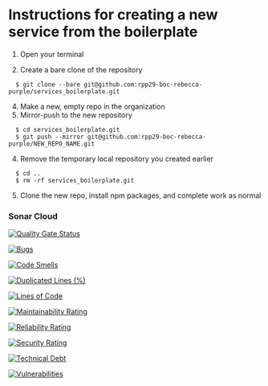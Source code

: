 # Instructions for creating a new service from the boilerplate

1. Open your terminal

2. Create a bare clone of the repository

```
  $ git clone --bare git@github.com:rpp29-boc-rebecca-purple/services_boilerplate.git
```

4. Make a new, empty repo in the organization
6. Mirror-push to the new repository

```
  $ cd services_boilerplate.git
  $ git push --mirror git@github.com:rpp29-boc-rebecca-purple/NEW_REPO_NAME.git
```

4. Remove the temporary local repository you created earlier

```
  $ cd ..
  $ rm -rf services_boilerplate.git
```

5. Clone the new repo, install npm packages, and complete work as normal


### Sonar Cloud

[![Quality Gate Status](https://sonarcloud.io/api/project_badges/measure?project=rpp29-boc-rebecca-purple_chat-service&metric=alert_status)](https://sonarcloud.io/summary/new_code?id=rpp29-boc-rebecca-purple_chat-service)

[![Bugs](https://sonarcloud.io/api/project_badges/measure?project=rpp29-boc-rebecca-purple_chat-service&metric=bugs)](https://sonarcloud.io/summary/new_code?id=rpp29-boc-rebecca-purple_chat-service)

[![Code Smells](https://sonarcloud.io/api/project_badges/measure?project=rpp29-boc-rebecca-purple_chat-service&metric=code_smells)](https://sonarcloud.io/summary/new_code?id=rpp29-boc-rebecca-purple_chat-service)

[![Duplicated Lines (%)](https://sonarcloud.io/api/project_badges/measure?project=rpp29-boc-rebecca-purple_chat-service&metric=duplicated_lines_density)](https://sonarcloud.io/summary/new_code?id=rpp29-boc-rebecca-purple_chat-service)

[![Lines of Code](https://sonarcloud.io/api/project_badges/measure?project=rpp29-boc-rebecca-purple_chat-service&metric=ncloc)](https://sonarcloud.io/summary/new_code?id=rpp29-boc-rebecca-purple_chat-service)

[![Maintainability Rating](https://sonarcloud.io/api/project_badges/measure?project=rpp29-boc-rebecca-purple_chat-service&metric=sqale_rating)](https://sonarcloud.io/summary/new_code?id=rpp29-boc-rebecca-purple_chat-service)

[![Reliability Rating](https://sonarcloud.io/api/project_badges/measure?project=rpp29-boc-rebecca-purple_chat-service&metric=reliability_rating)](https://sonarcloud.io/summary/new_code?id=rpp29-boc-rebecca-purple_chat-service)

[![Security Rating](https://sonarcloud.io/api/project_badges/measure?project=rpp29-boc-rebecca-purple_chat-service&metric=security_rating)](https://sonarcloud.io/summary/new_code?id=rpp29-boc-rebecca-purple_chat-service)

[![Technical Debt](https://sonarcloud.io/api/project_badges/measure?project=rpp29-boc-rebecca-purple_chat-service&metric=sqale_index)](https://sonarcloud.io/summary/new_code?id=rpp29-boc-rebecca-purple_chat-service)

[![Vulnerabilities](https://sonarcloud.io/api/project_badges/measure?project=rpp29-boc-rebecca-purple_chat-service&metric=vulnerabilities)](https://sonarcloud.io/summary/new_code?id=rpp29-boc-rebecca-purple_chat-service)
